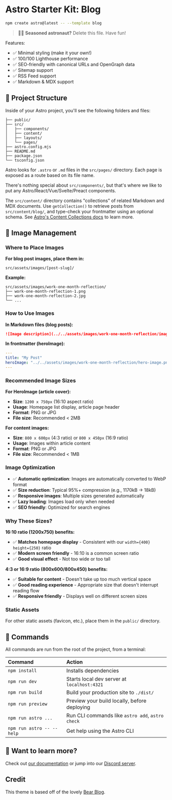 # Astro Starter Kit: Blog

```sh
npm create astro@latest -- --template blog
```

> 🧑‍🚀 **Seasoned astronaut?** Delete this file. Have fun!

Features:

- ✅ Minimal styling (make it your own!)
- ✅ 100/100 Lighthouse performance
- ✅ SEO-friendly with canonical URLs and OpenGraph data
- ✅ Sitemap support
- ✅ RSS Feed support
- ✅ Markdown & MDX support

## 🚀 Project Structure

Inside of your Astro project, you'll see the following folders and files:

```text
├── public/
├── src/
│   ├── components/
│   ├── content/
│   ├── layouts/
│   └── pages/
├── astro.config.mjs
├── README.md
├── package.json
└── tsconfig.json
```

Astro looks for `.astro` or `.md` files in the `src/pages/` directory. Each page is exposed as a route based on its file name.

There's nothing special about `src/components/`, but that's where we like to put any Astro/React/Vue/Svelte/Preact components.

The `src/content/` directory contains "collections" of related Markdown and MDX documents. Use `getCollection()` to retrieve posts from `src/content/blog/`, and type-check your frontmatter using an optional schema. See [Astro's Content Collections docs](https://docs.astro.build/en/guides/content-collections/) to learn more.

## 📸 Image Management

### Where to Place Images

**For blog post images, place them in:**
```
src/assets/images/[post-slug]/
```

**Example:**
```
src/assets/images/work-one-month-reflection/
├── work-one-month-reflection-1.png
├── work-one-month-reflection-2.jpg
└── ...
```

### How to Use Images

**In Markdown files (blog posts):**
```markdown
![Image description](../../assets/images/work-one-month-reflection/image-name.png)
```

**In frontmatter (heroImage):**
```yaml
---
title: "My Post"
heroImage: "../../assets/images/work-one-month-reflection/hero-image.png"
---
```

### Recommended Image Sizes

**For HeroImage (article cover):**
- **Size**: `1200 x 750px` (16:10 aspect ratio)
- **Usage**: Homepage list display, article page header
- **Format**: PNG or JPG
- **File size**: Recommended < 2MB

**For content images:**
- **Size**: `800 x 600px` (4:3 ratio) or `800 x 450px` (16:9 ratio)
- **Usage**: Images within article content
- **Format**: PNG or JPG
- **File size**: Recommended < 1MB

### Image Optimization

- ✅ **Automatic optimization**: Images are automatically converted to WebP format
- ✅ **Size reduction**: Typical 95%+ compression (e.g., 1170kB → 18kB)
- ✅ **Responsive images**: Multiple sizes generated automatically
- ✅ **Lazy loading**: Images load only when needed
- ✅ **SEO friendly**: Optimized for search engines

### Why These Sizes?

**16:10 ratio (1200x750) benefits:**
- ✅ **Matches homepage display** - Consistent with our `width={400} height={250}` ratio
- ✅ **Modern screen friendly** - 16:10 is a common screen ratio
- ✅ **Good visual effect** - Not too wide or too tall

**4:3 or 16:9 ratio (800x600/800x450) benefits:**
- ✅ **Suitable for content** - Doesn't take up too much vertical space
- ✅ **Good reading experience** - Appropriate size that doesn't interrupt reading flow
- ✅ **Responsive friendly** - Displays well on different screen sizes

### Static Assets

For other static assets (favicon, etc.), place them in the `public/` directory.

## 🧞 Commands

All commands are run from the root of the project, from a terminal:

| Command                   | Action                                           |
| :------------------------ | :----------------------------------------------- |
| `npm install`             | Installs dependencies                            |
| `npm run dev`             | Starts local dev server at `localhost:4321`      |
| `npm run build`           | Build your production site to `./dist/`          |
| `npm run preview`         | Preview your build locally, before deploying     |
| `npm run astro ...`       | Run CLI commands like `astro add`, `astro check` |
| `npm run astro -- --help` | Get help using the Astro CLI                     |

## 👀 Want to learn more?

Check out [our documentation](https://docs.astro.build) or jump into our [Discord server](https://astro.build/chat).

## Credit

This theme is based off of the lovely [Bear Blog](https://github.com/HermanMartinus/bearblog/).
